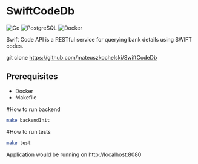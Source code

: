 # SwiftCodeDb

![Go](https://img.shields.io/badge/Go-1.23-blue) ![PostgreSQL](https://img.shields.io/badge/PostgreSQL-17-green) ![Docker](https://img.shields.io/badge/Docker-✔️-blue)

Swift Code API is a RESTful service for querying bank details using SWIFT codes.

git clone https://github.com/mateuszkochelski/SwiftCodeDb

## Prerequisites
- Docker
- Makefile

#How to run backend
```sh
make backendInit
```
#How to run tests
```sh
make test
```

Application would be running on http://localhost:8080


